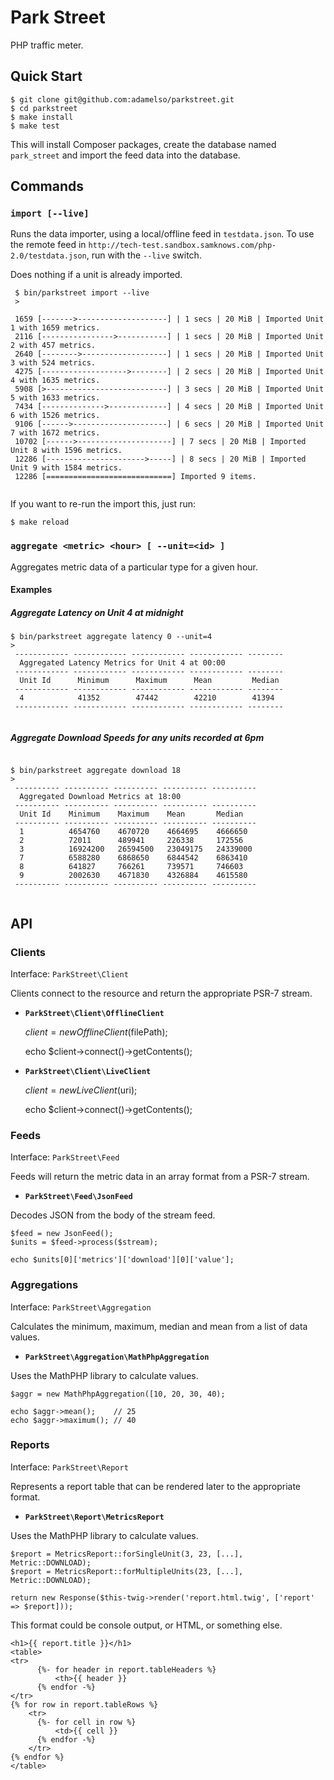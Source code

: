 Park Street
===========

PHP traffic meter.


Quick Start
-----------

    $ git clone git@github.com:adamelso/parkstreet.git 
    $ cd parkstreet
    $ make install
    $ make test

This will install Composer packages, create the database named `park_street`
and import the feed data into the database.


Commands
--------

### `import [--live]`  ###

Runs the data importer, using a local/offline feed in `testdata.json`.
To use the remote feed in `http://tech-test.sandbox.samknows.com/php-2.0/testdata.json`, run with the `--live` switch.

Does nothing if a unit is already imported.

```
 $ bin/parkstreet import --live
 >

 1659 [------->--------------------] | 1 secs | 20 MiB | Imported Unit 1 with 1659 metrics.
 2116 [---------------->-----------] | 1 secs | 20 MiB | Imported Unit 2 with 457 metrics.
 2640 [-------->-------------------] | 1 secs | 20 MiB | Imported Unit 3 with 524 metrics.
 4275 [------------------->--------] | 2 secs | 20 MiB | Imported Unit 4 with 1635 metrics.
 5908 [>---------------------------] | 3 secs | 20 MiB | Imported Unit 5 with 1633 metrics.
 7434 [-------------->-------------] | 4 secs | 20 MiB | Imported Unit 6 with 1526 metrics.
 9106 [------>---------------------] | 6 secs | 20 MiB | Imported Unit 7 with 1672 metrics.
 10702 [------>---------------------] | 7 secs | 20 MiB | Imported Unit 8 with 1596 metrics.
 12286 [---------------------->-----] | 8 secs | 20 MiB | Imported Unit 9 with 1584 metrics.
 12286 [============================] Imported 9 items.


```

If you want to re-run the import this, just run:

    $ make reload


### `aggregate <metric> <hour> [ --unit=<id> ]`  ###

Aggregates metric data of a particular type for a given hour.


#### Examples ####

##### Aggregate Latency on Unit 4 at midnight #####

```
$ bin/parkstreet aggregate latency 0 --unit=4
>
 ------------ ------------ ------------ ------------ -------- 
  Aggregated Latency Metrics for Unit 4 at 00:00              
 ------------ ------------ ------------ ------------ -------- 
  Unit Id      Minimum      Maximum      Mean         Median  
 ------------ ------------ ------------ ------------ -------- 
  4            41352        47442        42210        41394   
 ------------ ------------ ------------ ------------ -------- 


```

##### Aggregate Download Speeds for any units recorded at 6pm #####


```

$ bin/parkstreet aggregate download 18
>
 ---------- ---------- ---------- ---------- ---------- 
  Aggregated Download Metrics at 18:00                  
 ---------- ---------- ---------- ---------- ---------- 
  Unit Id    Minimum    Maximum    Mean       Median    
 ---------- ---------- ---------- ---------- ---------- 
  1          4654760    4670720    4664695    4666650   
  2          72011      489941     226338     172556    
  3          16924200   26594500   23049175   24339000  
  7          6588280    6868650    6844542    6863410   
  8          641827     766261     739571     746603    
  9          2002630    4671830    4326884    4615580   
 ---------- ---------- ---------- ---------- ---------- 


```


API
---

### Clients ###

Interface: `ParkStreet\Client`

Clients connect to the resource and return the appropriate PSR-7 stream.

 * __`ParkStreet\Client\OfflineClient`__


      $client = new OfflineClient($filePath);

      echo $client->connect()->getContents();

 * __`ParkStreet\Client\LiveClient`__


      $client = new LiveClient($uri);

      echo $client->connect()->getContents();


### Feeds ###

Interface: `ParkStreet\Feed`

Feeds will return the metric data in an array format from a PSR-7 stream.

 * __`ParkStreet\Feed\JsonFeed`__

  Decodes JSON from the body of the stream feed.


    $feed = new JsonFeed();
    $units = $feed->process($stream);

    echo $units[0]['metrics']['download'][0]['value'];

### Aggregations ###

Interface: `ParkStreet\Aggregation`

Calculates the minimum, maximum, median and mean from a list of data values.


 * __`ParkStreet\Aggregation\MathPhpAggregation`__

  Uses the MathPHP library to calculate values.

    $aggr = new MathPhpAggregation([10, 20, 30, 40);

    echo $aggr->mean();    // 25
    echo $aggr->maximum(); // 40

### Reports ###

Interface: `ParkStreet\Report`

Represents a report table that can be rendered later to the appropriate format.


 * __`ParkStreet\Report\MetricsReport`__

  Uses the MathPHP library to calculate values.

    $report = MetricsReport::forSingleUnit(3, 23, [...], Metric::DOWNLOAD);
    $report = MetricsReport::forMultipleUnits(23, [...], Metric::DOWNLOAD);

    return new Response($this-twig->render('report.html.twig', ['report' => $report]));

This format could be console output, or HTML, or something else.

```
<h1>{{ report.title }}</h1>
<table>
<tr>
      {%- for header in report.tableHeaders %}
          <th>{{ header }}
      {% endfor -%}
</tr>
{% for row in report.tableRows %}
    <tr>
      {%- for cell in row %}
          <td>{{ cell }}
      {% endfor -%}
    </tr>
{% endfor %}
</table>
```

